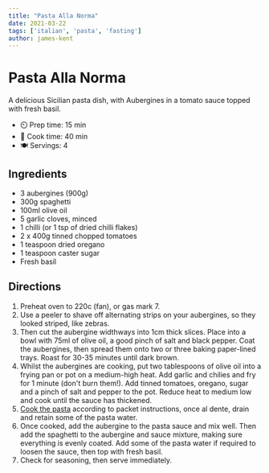 ```yaml
---
title: "Pasta Alla Norma"
date: 2021-03-22
tags: ['italian', 'pasta', 'fasting']
author: james-kent
---
```


# Pasta Alla Norma

A delicious Sicilian pasta dish, with Aubergines in a tomato sauce topped with fresh basil.

- ⏲️ Prep time: 15 min
- 🍳 Cook time: 40 min
- 🍽️ Servings: 4

## Ingredients

- 3 aubergines (900g)
- 300g spaghetti
- 100ml olive oil
- 5 garlic cloves, minced
- 1 chilli (or 1 tsp of dried chilli flakes)
- 2 x 400g tinned chopped tomatoes
- 1 teaspoon dried oregano
- 1 teaspoon caster sugar
- Fresh basil

## Directions

1. Preheat oven to 220c (fan), or gas mark 7.
2. Use a peeler to shave off alternating strips on your aubergines, so they looked striped, like zebras.
3. Then cut the aubergine widthways into 1cm thick slices. Place into a bowl with 75ml of olive oil, a good pinch of salt and black pepper. Coat the aubergines, then spread them onto two or three baking paper-lined trays. Roast for 30-35 minutes until dark brown.
4. Whilst the aubergines are cooking, put two tablespoons of olive oil into a frying pan or pot on a medium-high heat. Add garlic and chilies and fry for 1 minute (don't burn them!). Add tinned tomatoes, oregano, sugar and a pinch of salt and pepper to the pot. Reduce heat to medium low and cook until the sauce has thickened.
5. [Cook the pasta](/pasta) according to packet instructions, once al dente, drain and retain some of the pasta water.
6. Once cooked, add the aubergine to the pasta sauce and mix well. Then add the spaghetti to the aubergine and sauce mixture, making sure everything is evenly coated. Add some of the pasta water if required to loosen the sauce, then top with fresh basil.
7. Check for seasoning, then serve immediately.
